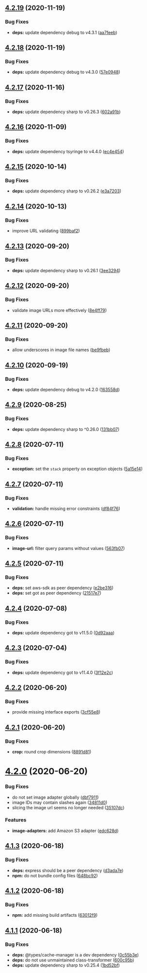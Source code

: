 ## [4.2.19](https://github.com/pmb0/express-sharp/compare/v4.2.18...v4.2.19) (2020-11-19)


### Bug Fixes

* **deps:** update dependency debug to v4.3.1 ([aa7feeb](https://github.com/pmb0/express-sharp/commit/aa7feeb73c0d4adbabac13f41302c08a54b16448))

## [4.2.18](https://github.com/pmb0/express-sharp/compare/v4.2.17...v4.2.18) (2020-11-19)


### Bug Fixes

* **deps:** update dependency debug to v4.3.0 ([57e0948](https://github.com/pmb0/express-sharp/commit/57e094842b1cb8a4e838e75a5ad47acd0d607265))

## [4.2.17](https://github.com/pmb0/express-sharp/compare/v4.2.16...v4.2.17) (2020-11-16)


### Bug Fixes

* **deps:** update dependency sharp to v0.26.3 ([602a91b](https://github.com/pmb0/express-sharp/commit/602a91b08ae00c2e5932d93ffc33fbe30f42710e))

## [4.2.16](https://github.com/pmb0/express-sharp/compare/v4.2.15...v4.2.16) (2020-11-09)


### Bug Fixes

* **deps:** update dependency tsyringe to v4.4.0 ([ec4e454](https://github.com/pmb0/express-sharp/commit/ec4e454875f3ddedc7f938a40aaa6342cf68343e))

## [4.2.15](https://github.com/pmb0/express-sharp/compare/v4.2.14...v4.2.15) (2020-10-14)


### Bug Fixes

* **deps:** update dependency sharp to v0.26.2 ([e3a7203](https://github.com/pmb0/express-sharp/commit/e3a7203cb2a99599db259cd722d39f84e58aa087))

## [4.2.14](https://github.com/pmb0/express-sharp/compare/v4.2.13...v4.2.14) (2020-10-13)


### Bug Fixes

* improve URL validating ([899baf2](https://github.com/pmb0/express-sharp/commit/899baf2ae7be46d3f841679f27faf183c85c4764))

## [4.2.13](https://github.com/pmb0/express-sharp/compare/v4.2.12...v4.2.13) (2020-09-20)


### Bug Fixes

* **deps:** update dependency sharp to v0.26.1 ([3ee3294](https://github.com/pmb0/express-sharp/commit/3ee3294a2c31c9b032008be109a11fe40ef42150))

## [4.2.12](https://github.com/pmb0/express-sharp/compare/v4.2.11...v4.2.12) (2020-09-20)


### Bug Fixes

* validate image URLs more effectively ([8e4ff79](https://github.com/pmb0/express-sharp/commit/8e4ff7939a26469f2db7b13881a8aaf2f0e76289))

## [4.2.11](https://github.com/pmb0/express-sharp/compare/v4.2.10...v4.2.11) (2020-09-20)


### Bug Fixes

* allow underscores in image file names ([be9fbeb](https://github.com/pmb0/express-sharp/commit/be9fbeb52b745a11572472b30518c7ac522e7515))

## [4.2.10](https://github.com/pmb0/express-sharp/compare/v4.2.9...v4.2.10) (2020-09-19)


### Bug Fixes

* **deps:** update dependency debug to v4.2.0 ([163558d](https://github.com/pmb0/express-sharp/commit/163558dbbdae3266b31f8468e63ade92c08cb543))

## [4.2.9](https://github.com/pmb0/express-sharp/compare/v4.2.8...v4.2.9) (2020-08-25)


### Bug Fixes

* **deps:** update dependency sharp to ^0.26.0 ([131bb07](https://github.com/pmb0/express-sharp/commit/131bb07581515ebb1affec8abc3e85080e42cf6f))

## [4.2.8](https://github.com/pmb0/express-sharp/compare/v4.2.7...v4.2.8) (2020-07-11)


### Bug Fixes

* **exception:** set the `stack` property on exception objects ([5a15e14](https://github.com/pmb0/express-sharp/commit/5a15e14b1be2a8fe2825ef9213b6123ad08964ba))

## [4.2.7](https://github.com/pmb0/express-sharp/compare/v4.2.6...v4.2.7) (2020-07-11)


### Bug Fixes

* **validation:** handle missing error constraints ([df84f76](https://github.com/pmb0/express-sharp/commit/df84f76186191de587b72fb4d4e7364088cbcbb6))

## [4.2.6](https://github.com/pmb0/express-sharp/compare/v4.2.5...v4.2.6) (2020-07-11)


### Bug Fixes

* **image-url:** filter query params without values ([563fb07](https://github.com/pmb0/express-sharp/commit/563fb07f24626c33e1de315098bc1baccd7666ff))

## [4.2.5](https://github.com/pmb0/express-sharp/compare/v4.2.4...v4.2.5) (2020-07-11)


### Bug Fixes

* **deps:** set aws-sdk as peer dependency ([e2be316](https://github.com/pmb0/express-sharp/commit/e2be3160e65671301c2e8f6357edc71955db1ad1))
* **deps:** set got as peer dependency ([21517e7](https://github.com/pmb0/express-sharp/commit/21517e7f7ad887f8b65b98c4e466458022103a07))

## [4.2.4](https://github.com/pmb0/express-sharp/compare/v4.2.3...v4.2.4) (2020-07-08)


### Bug Fixes

* **deps:** update dependency got to v11.5.0 ([0d92aaa](https://github.com/pmb0/express-sharp/commit/0d92aaaed50f14190e1039a8ebe597618c6ffa37))

## [4.2.3](https://github.com/pmb0/express-sharp/compare/v4.2.2...v4.2.3) (2020-07-04)


### Bug Fixes

* **deps:** update dependency got to v11.4.0 ([3f12e2c](https://github.com/pmb0/express-sharp/commit/3f12e2cd0fb7108a30a409d31bf8b218486c90fa))

## [4.2.2](https://github.com/pmb0/express-sharp/compare/v4.2.1...v4.2.2) (2020-06-20)


### Bug Fixes

* provide missing interface exports ([3cf55e8](https://github.com/pmb0/express-sharp/commit/3cf55e86228edf4478871325037ff6a3899826d9))

## [4.2.1](https://github.com/pmb0/express-sharp/compare/v4.2.0...v4.2.1) (2020-06-20)


### Bug Fixes

* **crop:** round crop dimensions ([8891d81](https://github.com/pmb0/express-sharp/commit/8891d815ded98b42f4fd61a6d18b437779c1008b))

# [4.2.0](https://github.com/pmb0/express-sharp/compare/v4.1.3...v4.2.0) (2020-06-20)


### Bug Fixes

* do not set image adapter globally ([dbf7911](https://github.com/pmb0/express-sharp/commit/dbf79115ca7c7d7fc8b3effb9fb3e9f7d5ea02ab))
* image IDs may contain slashes again ([34811d0](https://github.com/pmb0/express-sharp/commit/34811d042e75c5fb78c9ca84161304801a1663a1))
* slicing the image url seems no longer needed ([35107dc](https://github.com/pmb0/express-sharp/commit/35107dc63bd9f23abd41c27e7ebe53fab8f8d4b4))


### Features

* **image-adapters:** add Amazon S3 adapter ([edc628d](https://github.com/pmb0/express-sharp/commit/edc628ded14133c26d784dc00894130c86095427))

## [4.1.3](https://github.com/pmb0/express-sharp/compare/v4.1.2...v4.1.3) (2020-06-18)


### Bug Fixes

* **deps:** express should be a peer dependency ([d3ada7e](https://github.com/pmb0/express-sharp/commit/d3ada7e983a122aa3808f916ac6b5a8f7db35eab))
* **npm:** do not bundle config files ([648bc92](https://github.com/pmb0/express-sharp/commit/648bc92dbc6b9cd6b424e3ae60a3adb54913c49c))

## [4.1.2](https://github.com/pmb0/express-sharp/compare/v4.1.1...v4.1.2) (2020-06-18)


### Bug Fixes

* **npm:** add missing build artifacts ([63012f9](https://github.com/pmb0/express-sharp/commit/63012f9ef76442bba347d294fd1d771bc8dc7476))

## [4.1.1](https://github.com/pmb0/express-sharp/compare/v4.1.0...v4.1.1) (2020-06-18)


### Bug Fixes

* **deps:** @types/cache-manager is a dev dependency ([0c55b3e](https://github.com/pmb0/express-sharp/commit/0c55b3e0eabad76958a4f8ab0bd639080195b109))
* **deps:** do not use unmaintained class-transformer ([600c95b](https://github.com/pmb0/express-sharp/commit/600c95b498f703f79a38280458c926105a5e2167))
* **deps:** update dependency sharp to v0.25.4 ([1bd52bf](https://github.com/pmb0/express-sharp/commit/1bd52bf1e413bf0cf3b5969e81cd9cbf8f3fb691))
